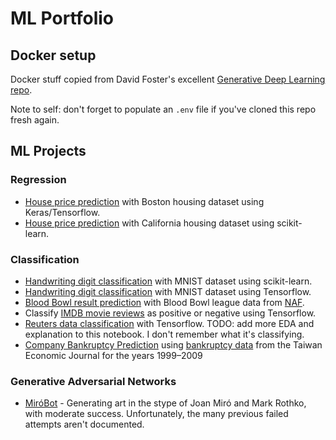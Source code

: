 # ML Portfolio

## Docker setup

Docker stuff copied from David Foster's excellent [Generative Deep Learning repo](https://github.com/davidADSP/Generative_Deep_Learning_2nd_Edition).

Note to self: don't forget to populate an `.env` file if you've cloned this repo fresh again.

## ML Projects

### Regression

- [House price prediction](./notebooks/regression-tensorflow-boston-housing.ipynb) with Boston housing dataset using Keras/Tensorflow.
- [House price prediction](./notebooks/regression-scikit-learn-california-housing.ipynb) with California housing dataset using scikit-learn.

### Classification

- [Handwriting digit classification](./notebooks/classification-scikit-learn-mnist.ipynb) with MNIST dataset using scikit-learn.
- [Handwriting digit classification](./notebooks/classification-tensorflow-mnist.ipynb) with MNIST dataset using Tensorflow.
- [Blood Bowl result prediction](./notebooks/classification-scikit-learn-blood-bowl.ipynb) with Blood Bowl league data from [NAF](https://www.thenaf.net/).
-  Classify [IMDB movie reviews](./notebooks/regression-tensorflow-imdb.ipynb) as positive or negative using Tensorflow.
- [Reuters data classification](./notebooks/classification-tensorflow-reuters.ipynb) with Tensorflow. TODO: add more EDA and explanation to this notebook. I don't remember what it's classifying.
- [Company Bankruptcy Prediction](https://www.kaggle.com/code/drpappa/company-bankruptcy-prediction) using [bankruptcy data](https://www.kaggle.com/datasets/fedesoriano/company-bankruptcy-prediction) from the Taiwan Economic Journal for the years 1999–2009

### Generative Adversarial Networks

- [MiróBot](https://github.com/Pappa/MiroBot) - Generating art in the stype of Joan Miró and Mark Rothko, with moderate success. Unfortunately, the many previous failed attempts aren't documented.